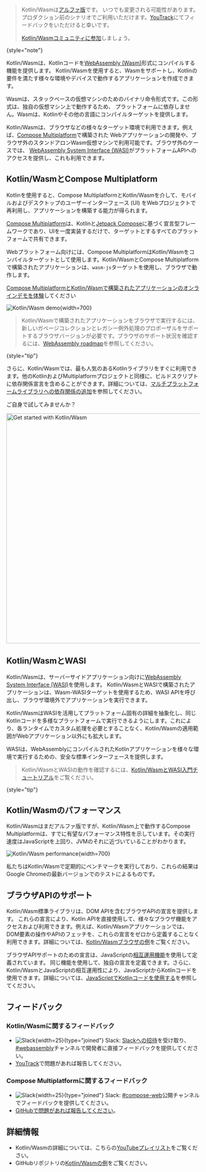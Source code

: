 [//]: # (title: Kotlin/Wasm)

> Kotlin/Wasmは[アルファ版](components-stability.md)です。
> いつでも変更される可能性があります。プロダクション前のシナリオでご利用いただけます。[YouTrack](https://youtrack.jetbrains.com/issue/KT-56492)にてフィードバックをいただけると幸いです。
>
> [Kotlin/Wasmコミュニティに参加](https://slack-chats.kotlinlang.org/c/webassembly)しましょう。
>
{style="note"}

Kotlin/Wasmは、Kotlinコードを[WebAssembly (Wasm)](https://webassembly.org/)形式にコンパイルする機能を提供します。
Kotlin/Wasmを使用すると、Wasmをサポートし、Kotlinの要件を満たす様々な環境やデバイスで動作するアプリケーションを作成できます。

Wasmは、スタックベースの仮想マシンのためのバイナリ命令形式です。この形式は、独自の仮想マシン上で動作するため、
プラットフォームに依存しません。Wasmは、Kotlinやその他の言語にコンパイルターゲットを提供します。

Kotlin/Wasmは、ブラウザなどの様々なターゲット環境で利用できます。例えば、[Compose Multiplatform](https://www.jetbrains.com/lp/compose-multiplatform/)で構築された
Webアプリケーションの開発や、ブラウザ外のスタンドアロンWasm仮想マシンで利用可能です。ブラウザ外のケースでは、
[WebAssembly System Interface (WASI)](https://wasi.dev/)がプラットフォームAPIへのアクセスを提供し、これも利用できます。

## Kotlin/WasmとCompose Multiplatform

Kotlinを使用すると、Compose MultiplatformとKotlin/Wasmを介して、モバイルおよびデスクトップのユーザーインターフェース (UI) をWebプロジェクトで再利用し、アプリケーションを構築する能力が得られます。

[Compose Multiplatform](https://www.jetbrains.com/lp/compose-multiplatform/)は、Kotlinと[Jetpack Compose](https://developer.android.com/jetpack/compose)に基づく宣言型フレームワークであり、UIを一度実装するだけで、ターゲットとするすべてのプラットフォームで共有できます。

Webプラットフォーム向けには、Compose MultiplatformはKotlin/Wasmをコンパイルターゲットとして使用します。Kotlin/WasmとCompose Multiplatformで構築されたアプリケーションは、`wasm-js`ターゲットを使用し、ブラウザで動作します。

[Compose MultiplatformとKotlin/Wasmで構築されたアプリケーションのオンラインデモを体験](https://zal.im/wasm/jetsnack/)してください

![Kotlin/Wasm demo](wasm-demo.png){width=700}

> Kotlin/Wasmで構築されたアプリケーションをブラウザで実行するには、新しいガベージコレクションとレガシー例外処理のプロポーザルをサポートするブラウザバージョンが必要です。ブラウザのサポート状況を確認するには、[WebAssembly roadmap](https://webassembly.org/roadmap/)を参照してください。
>
{style="tip"}

さらに、Kotlin/Wasmでは、最も人気のあるKotlinライブラリをすぐに利用できます。他のKotlinおよびMultiplatformプロジェクトと同様に、ビルドスクリプトに依存関係宣言を含めることができます。詳細については、[マルチプラットフォームライブラリへの依存関係の追加](https://www.jetbrains.com/help/kotlin-multiplatform-dev/multiplatform-add-dependencies.html)を参照してください。

ご自身で試してみませんか？

<a href="wasm-get-started.md"><img src="wasm-get-started-button.svg" width="600" alt="Get started with Kotlin/Wasm" style="block"/></a>

## Kotlin/WasmとWASI

Kotlin/Wasmは、サーバーサイドアプリケーション向けに[WebAssembly System Interface (WASI)](https://wasi.dev/)を使用します。
Kotlin/WasmとWASIで構築されたアプリケーションは、Wasm-WASIターゲットを使用するため、WASI APIを呼び出し、ブラウザ環境外でアプリケーションを実行できます。

Kotlin/WasmはWASIを活用してプラットフォーム固有の詳細を抽象化し、同じKotlinコードを多様なプラットフォームで実行できるようにします。これにより、各ランタイムでカスタム処理を必要とすることなく、Kotlin/Wasmの適用範囲がWebアプリケーション以外にも拡大します。

WASIは、WebAssemblyにコンパイルされたKotlinアプリケーションを様々な環境で実行するための、安全な標準インターフェースを提供します。

> Kotlin/WasmとWASIの動作を確認するには、[Kotlin/WasmとWASI入門チュートリアル](wasm-wasi.md)をご覧ください。
>
{style="tip"}

## Kotlin/Wasmのパフォーマンス

Kotlin/Wasmはまだアルファ版ですが、Kotlin/Wasm上で動作するCompose Multiplatformは、すでに有望なパフォーマンス特性を示しています。その実行速度はJavaScriptを上回り、JVMのそれに近づいていることがわかります。

![Kotlin/Wasm performance](wasm-performance-compose.png){width=700}

私たちはKotlin/Wasmで定期的にベンチマークを実行しており、これらの結果はGoogle Chromeの最新バージョンでのテストによるものです。

## ブラウザAPIのサポート

Kotlin/Wasm標準ライブラリは、DOM APIを含むブラウザAPIの宣言を提供します。
これらの宣言により、Kotlin APIを直接使用して、様々なブラウザ機能をアクセスおよび利用できます。例えば、Kotlin/Wasmアプリケーションでは、DOM要素の操作やAPIのフェッチを、これらの宣言をゼロから定義することなく利用できます。詳細については、[Kotlin/Wasmブラウザの例](https://github.com/Kotlin/kotlin-wasm-examples/tree/main/browser-example)をご覧ください。

ブラウザAPIサポートのための宣言は、JavaScriptの[相互運用機能](wasm-js-interop.md)を使用して定義されています。
同じ機能を使用して、独自の宣言を定義できます。さらに、Kotlin/WasmとJavaScriptの相互運用性により、JavaScriptからKotlinコードを使用できます。詳細については、[JavaScriptでKotlinコードを使用する](wasm-js-interop.md#use-kotlin-code-in-javascript)を参照してください。

## フィードバック

### Kotlin/Wasmに関するフィードバック

* ![Slack](slack.svg){width=25}{type="joined"} Slack: [Slackへの招待](https://surveys.jetbrains.com/s3/kotlin-slack-sign-up)を受け取り、[#webassembly](https://kotlinlang.slack.com/archives/CDFP59223)チャンネルで開発者に直接フィードバックを提供してください。
* [YouTrack](https://youtrack.jetbrains.com/issue/KT-56492)で問題があれば報告してください。

### Compose Multiplatformに関するフィードバック

* ![Slack](slack.svg){width=25}{type="joined"} Slack: [#compose-web](https://slack-chats.kotlinlang.org/c/compose-web)公開チャンネルでフィードバックを提供してください。
* [GitHubで問題があれば報告してください](https://github.com/JetBrains/compose-multiplatform/issues)。

## 詳細情報

* Kotlin/Wasmの詳細については、こちらの[YouTubeプレイリスト](https://kotl.in/wasm-pl)をご覧ください。
* GitHubリポジトリの[Kotlin/Wasmの例](https://github.com/Kotlin/kotlin-wasm-examples)をご覧ください。
